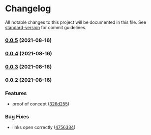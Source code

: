 # Changelog

All notable changes to this project will be documented in this file. See [standard-version](https://github.com/conventional-changelog/standard-version) for commit guidelines.

### [0.0.5](https://github.com/Aidurber/tag-page-preview/compare/v0.0.4...v0.0.5) (2021-08-16)

### [0.0.4](https://github.com/Aidurber/tag-page-preview/compare/v0.0.3...v0.0.4) (2021-08-16)

### [0.0.3](https://github.com/Aidurber/tag-page-preview/compare/v0.0.2...v0.0.3) (2021-08-16)

### 0.0.2 (2021-08-16)


### Features

* proof of concept ([326d255](https://github.com/Aidurber/tag-page-preview/commit/326d255cc5b2b4dc8189abdf0204b1e339cf11d8))


### Bug Fixes

* links open correctly ([4756334](https://github.com/Aidurber/tag-page-preview/commit/475633439306cf013b82a9d270e01a3e5b0a79e0))
